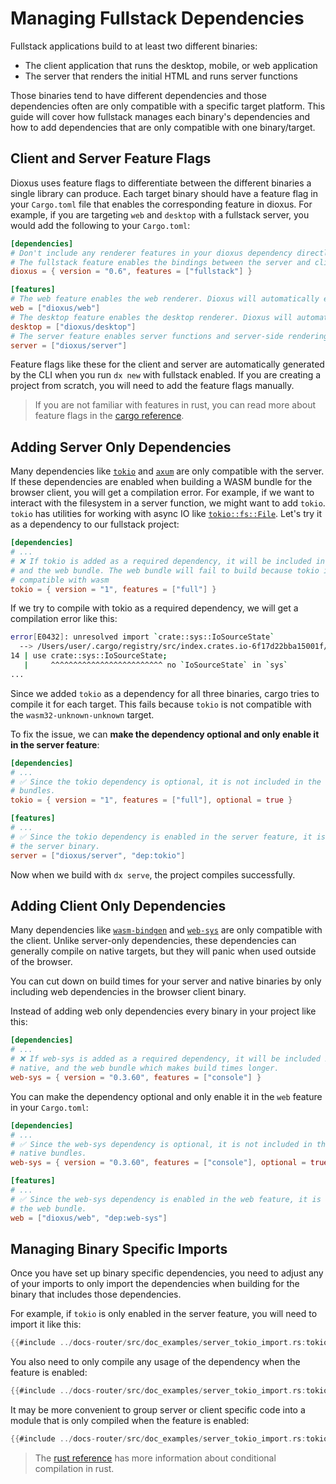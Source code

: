 # Managing Fullstack Dependencies

Fullstack applications build to at least two different binaries:
- The client application that runs the desktop, mobile, or web application
- The server that renders the initial HTML and runs server functions

Those binaries tend to have different dependencies and those dependencies often are only compatible with a specific target platform. This guide will cover how fullstack manages each binary's dependencies and how to add dependencies that are only compatible with one binary/target.

## Client and Server Feature Flags

Dioxus uses feature flags to differentiate between the different binaries a single library can produce. Each target binary should have a feature flag in your `Cargo.toml` file that enables the corresponding feature in dioxus. For example, if you are targeting `web` and `desktop` with a fullstack server, you would add the following to your `Cargo.toml`:

```toml
[dependencies]
# Don't include any renderer features in your dioxus dependency directly. They will be added in feature flags.
# The fullstack feature enables the bindings between the server and client without enabling a specific binary target.
dioxus = { version = "0.6", features = ["fullstack"] }

[features]
# The web feature enables the web renderer. Dioxus will automatically enable the feature you define that activates `dioxus/web` when building the client WASM bundle.
web = ["dioxus/web"]
# The desktop feature enables the desktop renderer. Dioxus will automatically enable the feature you define that activates `dioxus/desktop` when building the client native bundle.
desktop = ["dioxus/desktop"]
# The server feature enables server functions and server-side rendering. Dioxus will automatically enable the feature you define that activates `dioxus/server` when building the server binary.
server = ["dioxus/server"]
```

Feature flags like these for the client and server are automatically generated by the CLI when you run `dx new` with fullstack enabled. If you are creating a project from scratch, you will need to add the feature flags manually.

> If you are not familiar with features in rust, you can read more about feature flags in the [cargo reference](https://doc.rust-lang.org/cargo/reference/features.html).

## Adding Server Only Dependencies

Many dependencies like [`tokio`](https://docs.rs/tokio/latest/tokio/index.html) and [`axum`](https://docs.rs/axum/latest/axum/index.html) are only compatible with the server. If these dependencies are enabled when building a WASM bundle for the browser client, you will get a compilation error. For example, if we want to interact with the filesystem in a server function, we might want to add `tokio`. `tokio` has utilities for working with async IO like [`tokio::fs::File`](https://docs.rs/tokio/latest/tokio/fs/struct.File.html). Let's try it as a dependency to our fullstack project:

```toml
[dependencies]
# ...
# ❌ If tokio is added as a required dependency, it will be included in both the server
# and the web bundle. The web bundle will fail to build because tokio is not
# compatible with wasm
tokio = { version = "1", features = ["full"] }
```

If we try to compile with tokio as a required dependency, we will get a compilation error like this:

```sh
error[E0432]: unresolved import `crate::sys::IoSourceState`
  --> /Users/user/.cargo/registry/src/index.crates.io-6f17d22bba15001f/mio-1.0.2/src   |source.rs:14:5
14 | use crate::sys::IoSourceState;
   |     ^^^^^^^^^^^^^^^^^^^^^^^^^ no `IoSourceState` in `sys`
...
```

Since we added `tokio` as a dependency for all three binaries, cargo tries to compile it for each target. This fails because `tokio` is not compatible with the `wasm32-unknown-unknown` target.

To fix the issue, we can **make the dependency optional and only enable it in the server feature**:

```toml
[dependencies]
# ...
# ✅ Since the tokio dependency is optional, it is not included in the web and desktop
# bundles.
tokio = { version = "1", features = ["full"], optional = true }

[features]
# ...
# ✅ Since the tokio dependency is enabled in the server feature, it is included in
# the server binary.
server = ["dioxus/server", "dep:tokio"]
```

Now when we build with `dx serve`, the project compiles successfully.

## Adding Client Only Dependencies

Many dependencies like [`wasm-bindgen`](https://docs.rs/wasm-bindgen/latest/wasm_bindgen/index.html) and [`web-sys`](https://docs.rs/web-sys/latest/web_sys/index.html) are only compatible with the client. Unlike server-only dependencies, these dependencies can generally compile on native targets, but they will panic when used outside of the browser.


You can cut down on build times for your server and native binaries by only including web dependencies in the browser client binary.


Instead of adding web only dependencies every binary in your project like this:
```toml
[dependencies]
# ...
# ❌ If web-sys is added as a required dependency, it will be included in the server,
# native, and the web bundle which makes build times longer.
web-sys = { version = "0.3.60", features = ["console"] }
```

You can make the dependency optional and only enable it in the `web` feature in your `Cargo.toml`:
```toml
[dependencies]
# ...
# ✅ Since the web-sys dependency is optional, it is not included in the server and
# native bundles.
web-sys = { version = "0.3.60", features = ["console"], optional = true }

[features]
# ...
# ✅ Since the web-sys dependency is enabled in the web feature, it is included in
# the web bundle.
web = ["dioxus/web", "dep:web-sys"]
```

## Managing Binary Specific Imports

Once you have set up binary specific dependencies, you need to adjust any of your imports to only import the dependencies when building for the binary that includes those dependencies.


For example, if `tokio` is only enabled in the server feature, you will need to import it like this:
```rust
{{#include ../docs-router/src/doc_examples/server_tokio_import.rs:tokio_import}}
```

You also need to only compile any usage of the dependency when the feature is enabled:
```rust
{{#include ../docs-router/src/doc_examples/server_tokio_import.rs:tokio_usage}}
```

It may be more convenient to group server or client specific code into a module that is only compiled when the feature is enabled:
```rust
{{#include ../docs-router/src/doc_examples/server_tokio_import.rs:tokio_module}}
```

> The [rust reference](https://doc.rust-lang.org/reference/conditional-compilation.html) has more information about conditional compilation in rust.

